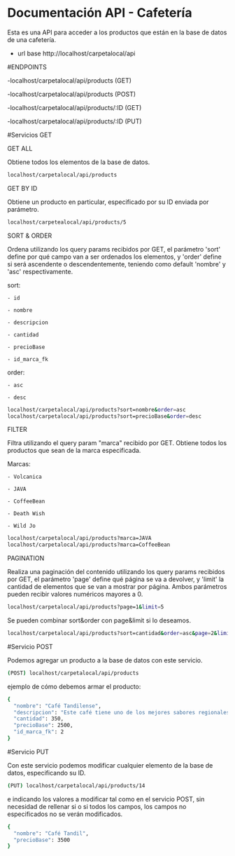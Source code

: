 # Documentación API - Cafetería

Esta es una API para acceder a los productos que están en la base de datos de una cafetería.
- url base http://localhost/carpetalocal/api

#ENDPOINTS

-localhost/carpetalocal/api/products (GET)

-localhost/carpetalocal/api/products (POST)

-localhost/carpetalocal/api/products/:ID (GET)

-localhost/carpetalocal/api/products/:ID (PUT)


#Servicios GET

  GET ALL
  
  Obtiene todos los elementos de la base de datos.
  
  ```bash
  localhost/carpetalocal/api/products
  ```


  GET BY ID
  
  Obtiene un producto en particular, especificado por su ID enviada por parámetro.
  
  ```bash
  localhost/carpetealocal/api/products/5
  ```


  SORT & ORDER
  
  Ordena utilizando los query params recibidos por GET, el parámetro 'sort' define por qué campo van a ser ordenados los elementos, y 'order' define si será ascendente o descendentemente, teniendo como default 'nombre' y 'asc' respectivamente.
  
  sort:
  
    - id
    
    - nombre
    
    - descripcion
    
    - cantidad
    
    - precioBase
    
    - id_marca_fk
    
    
  order:
  
    - asc
    
    - desc
    
    
  ```bash
  localhost/carpetalocal/api/products?sort=nombre&order=asc
  localhost/carpetalocal/api/products?sort=precioBase&order=desc
  ```
  
  
  FILTER
  
  Filtra utilizando el query param "marca" recibido por GET. Obtiene todos los productos que sean de la marca especificada.
  
  Marcas:
  
    - Volcanica
    
    - JAVA
    
    - CoffeeBean
    
    - Death Wish
    
    - Wild Jo
    
    
  ```bash
  localhost/carpetalocal/api/products?marca=JAVA
  localhost/carpetalocal/api/products?marca=CoffeeBean
  ```
  
  
  PAGINATION
  
  Realiza una paginación del contenido utilizando los query params recibidos por GET, el parámetro 'page' define qué página se va a devolver, y 'limit' la cantidad de elementos que se van a mostrar por página. Ambos parámetros pueden recibir valores numéricos mayores a 0.
  
  
  ```bash
  localhost/carpetalocal/api/products?page=1&limit=5
  ```
  
  Se pueden combinar sort&order con page&limit si lo deseamos.
  
  ```bash
  localhost/carpetalocal/api/products?sort=cantidad&order=asc&page=2&limit=10
  ```
  
#Servicio POST

  Podemos agregar un producto a la base de datos con este servicio.
  
  ```bash
  (POST) localhost/carpetalocal/api/products
  ```
  ejemplo de cómo debemos armar el producto:
  ```bash
  {
    "nombre": "Café Tandilense",
    "descripcion": "Este café tiene uno de los mejores sabores regionales, ideal para acompañar con un buen salamín.",
    "cantidad": 350,
    "precioBase": 2500,
    "id_marca_fk": 2
  }
  ```
  
#Servicio PUT

  Con este servicio podemos modificar cualquier elemento de la base de datos, especificando su ID.
  
  ```bash
  (PUT) localhost/carpetalocal/api/products/14
  ```
  e indicando los valores a modificar tal como en el servicio POST, sin necesidad de rellenar si o si todos los campos, los campos no especificados no se verán modificados.
  ```bash
  {
    "nombre": "Café Tandil",
    "precioBase": 3500
  }
  ```




















